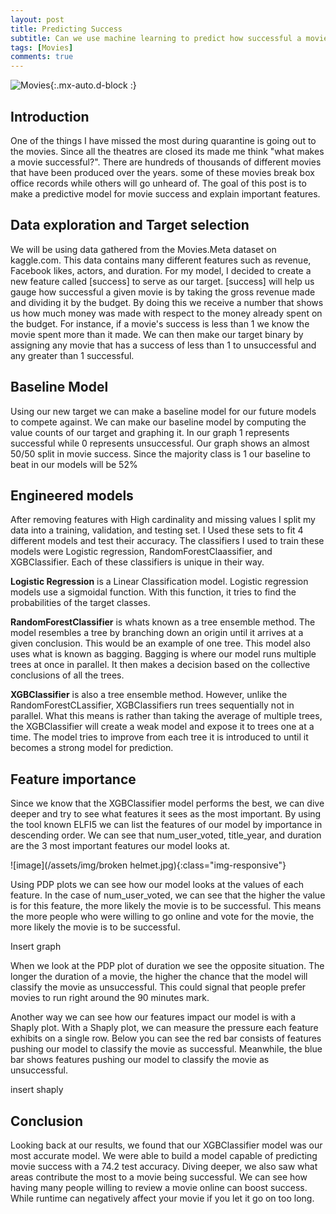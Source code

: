 ```yaml
---
layout: post
title: Predicting Success
subtitle: Can we use machine learning to predict how successful a movie will be?
tags: [Movies]
comments: true
---
```


![Movies](https://cdn.pixabay.com/photo/2017/11/24/10/43/admission-2974645_960_720.jpg){:.mx-auto.d-block :}

## Introduction

  One of the things I have missed the most during quarantine is going out to the movies. Since all the theatres are closed its made me think "what makes a movie successful?". There are hundreds of thousands of different movies that have been produced over the years. some of these movies break box office records while others will go unheard of. The goal of this post is to make a predictive model for movie success and explain important features.
  
## Data exploration and Target selection
  
  We will be using data gathered from the Movies.Meta dataset on kaggle.com. This data contains many different features such as revenue, Facebook likes, actors, and duration. For my model, I decided to create a new feature called [success] to serve as our target. [success] will help us gauge how successful a given movie is by taking the gross revenue made and dividing it by the budget. By doing this we receive a number that shows us how much money was made with respect to the money already spent on the budget. For instance, if a movie's success is less than 1 we know the movie spent more than it made. We can then make our target binary by assigning any movie that has a success of less than 1 to unsuccessful and any greater than 1 successful.
  
## Baseline Model
  
  Using our new target we can make a baseline model for our future models to compete against. We can make our baseline model by computing the value counts of our target and graphing it. In our graph 1 represents successful while 0 represents unsuccessful. Our graph shows an almost 50/50 split in movie success. Since the majority class is 1 our baseline to beat in our models will be 52% 
  
## Engineered models

  After removing features with High cardinality and missing values I split my data into a training, validation, and testing set. I Used these sets to fit 4 different models
and test their accuracy. The classifiers I used to train these models were Logistic regression, RandomForestClaassifier, and XGBClassifier. Each of these classifiers is unique in their way.

**Logistic Regression** is a Linear Classification model. Logistic regression models use a sigmoidal function. With this function, it tries to find the probabilities of the target classes.

**RandomForestClassifier** is whats known as a tree ensemble method. The model resembles a tree by branching down an origin until it arrives at a given conclusion. This would be an example of one tree. This model also uses what is known as bagging. Bagging is where our model runs multiple trees at once in parallel. It then makes a decision based on the collective conclusions of all the trees.

**XGBClassifier** is also a tree ensemble method. However, unlike the RandomForestCLassifier, XGBClassifiers run trees sequentially not in parallel. What this means is rather than taking the average of multiple trees, the XGBClassifier will create a weak model and expose it to trees one at a time. The model tries to improve from each tree it is introduced to until it becomes a strong model for prediction.

  
## Feature importance

  Since we know that the XGBClassifier model performs the best, we can dive deeper and try to see what features it sees as the most important. By using the tool known ELFI5 we can list the features of our model by importance in descending order. We can see that num_user_voted, title_year, and duration are the 3 most important features our model looks at. 

![image](/assets/img/broken helmet.jpg){:class="img-responsive"}

  Using PDP plots we can see how our model looks at the values of each feature. In the case of num_user_voted, we can see that the higher the value is for this feature, the more likely the movie is to be successful. This means the more people who were willing to go online and vote for the movie, the more likely the movie is to be successful.
  
Insert graph

  When we look at the PDP plot of duration we see the opposite situation. The longer the duration of a movie, the higher the chance that the model will classify the movie as unsuccessful. This could signal that people prefer movies to run right around the 90 minutes mark.

  Another way we can see how our features impact our model is with a Shaply plot. With a Shaply plot, we can measure the pressure each feature exhibits on a single row. Below you can see the red bar consists of features pushing our model to classify the movie as successful. Meanwhile, the blue bar shows features pushing our model to classify the movie as unsuccessful.
  
  insert shaply
  
## Conclusion

  Looking back at our results, we found that our XGBClassifier model was our most accurate model. We were able to build a model capable of predicting movie success with a 74.2 test accuracy. Diving deeper, we also saw what areas contribute the most to a movie being successful. We can see how having many people willing to review a movie online can boost success. While runtime can negatively affect your movie if you let it go on too long.
